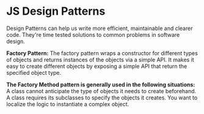 # JS Design Patterns
Design Patterns can help us write more efficient, maintainable and clearer code. They're time tested solutions to common problems in software design.


**Factory Pattern:**
The factory pattern wraps a constructor for different types of objects and returns instances of the objects via a simple API. It makes it easy to create different objects by exposing a simple API that return the specified object type.

**The Factory Method pattern is generally used in the following situations:**
A class cannot anticipate the type of objects it needs to create beforehand.
A class requires its subclasses to specify the objects it creates.
You want to localize the logic to instantiate a complex object.
